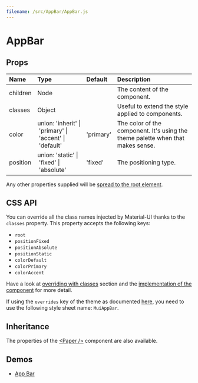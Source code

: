 ```yaml
---
filename: /src/AppBar/AppBar.js
---
```


<!--- This documentation is automatically generated, do not try to edit it. -->

# AppBar



## Props

| Name | Type | Default | Description |
|:-----|:-----|:--------|:------------|
| children | Node |  | The content of the component. |
| classes | Object |  | Useful to extend the style applied to components. |
| color | union:&nbsp;'inherit'&nbsp;&#124;<br>&nbsp;'primary'&nbsp;&#124;<br>&nbsp;'accent'&nbsp;&#124;<br>&nbsp;'default'<br> | 'primary' | The color of the component. It's using the theme palette when that makes sense. |
| position | union:&nbsp;'static'&nbsp;&#124;<br>&nbsp;'fixed'&nbsp;&#124;<br>&nbsp;'absolute'<br> | 'fixed' | The positioning type. |

Any other properties supplied will be [spread to the root element](/guides/api#spread).

## CSS API

You can override all the class names injected by Material-UI thanks to the `classes` property.
This property accepts the following keys:
- `root`
- `positionFixed`
- `positionAbsolute`
- `positionStatic`
- `colorDefault`
- `colorPrimary`
- `colorAccent`

Have a look at [overriding with classes](/customization/overrides#overriding-with-classes) section
and the [implementation of the component](https://github.com/callemall/material-ui/tree/v1-beta/src/AppBar/AppBar.js)
for more detail.

If using the `overrides` key of the theme as documented
[here](/customization/themes#customizing-all-instances-of-a-component-type),
you need to use the following style sheet name: `MuiAppBar`.

## Inheritance

The properties of the [&lt;Paper /&gt;](/api/paper) component are also available.

## Demos

- [App Bar](/demos/app-bar)

